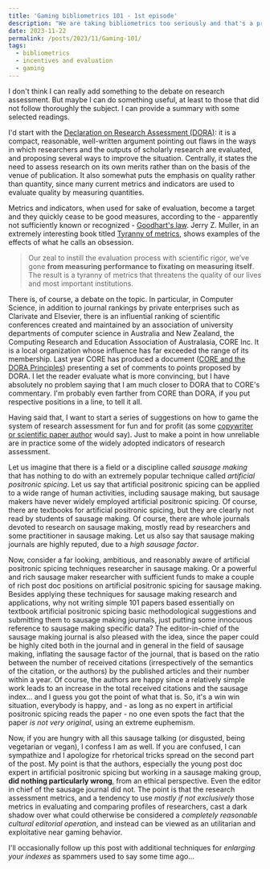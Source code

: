```yaml
---
title: 'Gaming bibliometrics 101 - 1st episode'
description: "We are taking bibliometrics too seriously and that's a problem..."
date: 2023-11-22
permalink: /posts/2023/11/Gaming-101/
tags:
  - bibliometrics
  - incentives and evaluation
  - gaming
---
```


I don't think I can really add something to the debate on research assessment. But maybe I can do something useful, at least to those that did not follow thoroughly the subject. I can provide a summary with some selected readings.

I'd start with the [Declaration on Research Assessment (DORA)](https://sfdora.org/read/): it is a compact, reasonable, well-written argument pointing out flaws in the ways in which researchers and the outputs of scholarly research are evaluated, and proposing several ways to improve the situation. Centrally, it states the need to assess research on its own merits rather than on the basis of the venue of publication. It also somewhat puts the emphasis on quality rather than quantity, since many current metrics and indicators are used to evaluate quality by measuring quantities.

Metrics and indicators, when used for sake of evaluation, become a target and they quickly cease to be good measures, according to the - apparently not sufficiently known or recognized - [Goodhart's law](https://en.wikipedia.org/wiki/Goodhart%27s_law). Jerry Z. Muller, in an extremely interesting book titled [Tyranny of metrics](https://press.princeton.edu/books/hardcover/9780691174952/the-tyranny-of-metrics), shows examples of the effects of what he calls an obsession.

> Our zeal to instill the evaluation process with scientific rigor, we’ve gone __from measuring performance to fixating on measuring itself__. The result is a tyranny of metrics that threatens the quality of our lives and most important institutions.

There is, of course, a debate on the topic. In particular, in Computer Science, in addition to journal rankings by private enterprises such as Clarivate and Elsevier, there is an influential ranking of scientific conferences created and maintained by an association of university departments of computer science in Australia and New Zealand, the Computing Research and Education Association of Australasia, CORE Inc. It is a local organization whose influence has far exceeded the range of its membership. Last year CORE has produced a document ([CORE and the DORA Principles](https://drive.google.com/file/d/1zIraYjVQZLlRFiR3g9RSWKCCK4Hv-Ide/view?usp=sharing)) presenting a set of comments to points proposed by DORA. I let the reader evaluate what is more convincing, but I have absolutely no problem saying that I am much closer to DORA that to CORE's commentary. I'm probably even farther from CORE than DORA, if you put respective positions in a line, to tell it all.

Having said that, I want to start a series of suggestions on how to game the system of research assessment for fun and for profit (as some [copywriter or scientific paper author](https://scholar.google.it/scholar?hl=it&as_sdt=0%2C5&q=%22for+fun+and+profit%22&btnG=) would say). Just to make a point in how unreliable are in practice some of the widely adopted indicators of research assessment. 

Let us imagine that there is a field or a discipline called *sausage making* that has nothing to do with an extremely popular technique called *artificial positronic spicing*. Let us say that artificial positronic spicing can be applied to a wide range of human activities, including sausage making, but sausage makers have never widely employed artificial positronic spicing. Of course, there are textbooks for artificial positronic spicing, but they are clearly not read by students of sausage making. Of course, there are whole journals devoted to research on sausage making, mostly read by researchers and some practitioner in sausage making. Let us also say that sausage making journals are highly reputed, due to a *high sausage factor*.

Now, consider a far looking, ambitious, and reasonably aware of artificial positronic spicing techniques researcher in sausage making. Or a powerful and rich sausage maker researcher with sufficient funds to make a couple of rich post doc positions on artificial positronic spicing for sausage making. Besides applying these techniques for sausage making research and applications, why not writing simple 101 papers based essentially on textbook artificial positronic spicing basic methodological suggestions and submitting them to sausage making journals, just putting some innocuous reference to sausage making specific data? The editor-in-chief of the sausage making journal is also pleased with the idea, since the paper could be highly cited both in the journal and in general in the field of sausage making, inflating the sausage factor of the journal, that is based on the ratio between the number of received citations (irrespectively of the semantics of the citation, or the authors) by the published articles and their number within a year. Of course, the authors are happy since a relatively simple work leads to an increase in the total received citations and the sausage index... and I guess you got the point of what that is. So, it's a win win situation, everybody is happy, and - as long as no expert in artificial positronic spicing reads the paper - no one even spots the fact that the paper _is not very original_, using an extreme euphemism.

Now, if you are hungry with all this sausage talking (or disgusted, being vegetarian or vegan), I confess I am as well. If you are confused, I can sympathize and I apologize for rhetorical tricks spread on the second part of the post. My point is that the authors, especially the young post doc expert in artificial positronic spicing but working in a sausage making group, __did nothing particularly wrong__, from an ethical perspective. Even the editor in chief of the sausage journal did not. The point is that the research assessment metrics, and a tendency to use _mostly if not exclusively_ those metrics in evaluating and comparing profiles of researchers, cast a dark shadow over what could otherwise be considered a _completely reasonable cultural editorial operation_, and instead can be viewed as an utilitarian and exploitative near gaming behavior.

I'll occasionally follow up this post with additional techniques for *enlarging your indexes* as spammers used to say some time ago...
